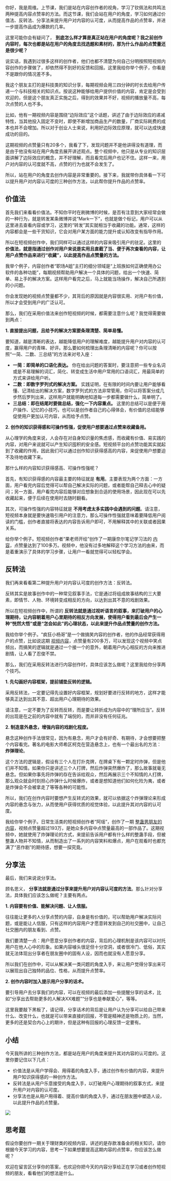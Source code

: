 你好，我是周维。上节课，我们是站在内容创作者的视角，学习了钦佩法和共鸣法两种提高内容点赞率的方法。而这节课，我们会站在用户的角度，学习如何通过价值法、反转法、分享法来提升用户对内容的认可度，从而提高作品的点赞率，并进一步提高作品成为爆款的几率。

这里可能你会有疑问了， **到底怎么样才算是真正站在用户的角度呢？我之前创作内容时，每次也都是站在用户的角度去找选题和素材的，那为什么作品的点赞量还是很少呢？**

说实话，我遇到过很多这样的创作者，他们也都不清楚为何自己分明按照短视频内容创作的步骤做了，却依然得不到好的反馈和回报。这里我给你举个例子，你看是不是跟你的情况差不多。

我这个朋友主打的是科技类的知识分享，每期视频会用三四分钟的时长去给用户传递一个与科技相关的知识点。按说这种能够给用户提供价值的内容，肯定是会受到欢迎的，但是这个朋友真正实施之后，得到的效果并不好，视频的播放量不高，每次点赞的人也不多。

比如，他有一期视频内容是围绕“边际效应”这个话题，讲述了由于边际效应的递减特性，当其他投入固定不变时，即使不断增加商品生产的数量，厂商实际耗费的成本也并不会增加。所以对于创业人士来说，利用好边际效应原理，就可以达成快速成功的目的。

这期视频的点赞量只有20多个，我看了下，发现问题并不是他讲得没有道理，而是由于他没有站在用户角度去展开讲述观点。整个视频中，他只是从专业的知识层面讲解了边际效应的概念，并不好理解，而且看完后用户也记不住。这样一来，用户对内容的认可度就不高，点赞的行为也就不会发生了。

所以，站在用户的角度去创作内容是非常重要的。接下来，我就带你具体看一下可以提升用户对内容认可度的三种创作方法，以此帮你提升作品的点赞率。

## 价值法

首先我们来看看价值法。不知你平时在刷微博的时候，是否有注意到大家经常会做的一种行为，就是转发某条微博并说“Mark一下”，也就是做个标记，用户可以从这里进去查看内容或学习，这里的“转发”其实就相当于收藏的功能。通常，这样的内容都会是一些干货知识，它会对用户某方面的能力提升或认知改变有指导作用。

所以在短视频创作中，我们同样可以通过这样的内容来吸引用户的驻足。这里的 **价值法，就是指通过创作对用户来说是实用且直截了当、便于再次查看的内容，让用户点赞作品来进行“收藏”，以此提高作品点赞量的方法。**

我举个例子，内容创作者“职场A姐”主打的细分领域是“上班族如何正确使用办公软件的各种功能”，每期视频帮助用户解决一个具体的问题，给出一个快速、简单、易上手的解决方案。这样用户看完之后，马上就能当场操作，解决自己所遇到的小问题。

你会发现她的视频点赞量都不少，其背后的原因就是内容很实用、对用户有价值，所以才会受到用户的广泛认可。

那么，我们在采用价值法来创作短视频的时候，都需要注意什么呢？我觉得需要做到两点：

**1\. 直接提出问题，且给予的解决方案要条理清楚、简单易懂。**

要知道，越是清晰的表达，越能降低用户的理解难度，越能提升用户对内容的认可度，赢得用户的青睐、好评。那么要如何梳理出条理清晰的内容呢？你可以按照“一简、二数、三总结”的方法来对号入座：

- **一简：即简单的口语化表达。** 你在给出问题的答案时，要注意把一些专业名词或是不易理解的词汇，简化、转变成生活中用户常用的口语词汇，用最简单的方式来讲给用户听。
- **二数：即数字罗列式的解决方案。** 实践证明，在有限的时间内要让用户能够看懂、记清给出的解决方案，数字罗列式的方法非常管用，你可以将答案分成几步然后罗列出来，这样用户就能明确地知道每一步都需要做什么，简单明了。
- **三总结：即在结尾时要做总结，强化一下内容重点。** 这里的总结可以是便于用户操作、记忆的小技巧，也可以是创作者自己的心得体会，有价值的总结能够促使用户更加认可内容，从而给予点赞。

**2\. 创作的知识获得感和可操作性强，促使用户想要通过点赞来收藏备用。**

从心理学的角度来说，人会存在对自身知识量的焦虑感，而收藏有价值、易实践的内容，对用户来说就可以产生知识囤积的安全感。短视频平台的点赞功能其实就起到了收藏的作用，因此我们可以通过创作知识获得感高的内容，来促使用户想要迫不及待地收藏下来。

那什么样的内容知识获得感高、可操作性强呢？

首先，有知识获得感的内容最主要的特征就是 **有用**。主要表现为两个方面：一方面，用户看完内容后觉得可以帮自己解决实际的问题，或者能帮自己释去心中的疑问；另一方面，用户看完内容后能够对应想象到合适的使用场景，因此现在可以先收藏起来，便于后续在使用时去随时翻看。

其次，可操作性强的内容特征就是 **不用考虑太多实践中会遇到的问题**。请注意，短视频本身就是要快速吸引用户的注意力，那么可操作性强就意味着要降低用户阅读的门槛，创作者直接将表达的内容告诉用户即可，不用解释其中的关联或者因果关系。

给你举个例子。短视频创作者“果老师开绘”创作了一期康奈尔笔记学习法的 [内容](https://v.douyin.com/eheC9kU)，点赞量达到了100多万。视频中，他没有过多地解释这个学习方法的由来，而是着重演示了具体的学习步骤，让用户一看就觉得可以轻松学会。

## 反转法

我们再来看看第二种提升用户对内容认可度的创作方法：反转法。

反转其实是故事创作中的一种常见叙事手法，它是通过将组成故事结构的三大要素，即情节、人物、环境转变成相反的方向，以达到出其不意的戏剧效果。

所以在短视频创作中，所谓的 **反转法就是通过视听语言的叙事，来打破用户的心理期待，让内容朝着用户心里期待的相反方向发展，使得用户看到最后会产生一种“恍然大悟”或是“怎会如此”的心理状态，以此来提升作品点赞量的创作方法。**

我给你举个例子。“疯狂小杨哥”是一个做搞笑内容的创作者，他的作品经常获得用户的点赞，比如说这期 [视频内容](https://v.douyin.com/ehdjKeN)，点赞量有200多万，可以发现这个视频中笑点频出，而搞笑的逻辑就是通过一个接一个的意外，朝着用户内心相反的方向来推进剧情，让人看了忍俊不禁。

那么，我们在采用反转法进行内容创作时，具体应该怎么做呢？这里我给你分享两个技巧。

**1\. 先勾画好内容框架，提前铺垫反转的逻辑。**

采用反转法，一定要记得先设置好内容框架，规划好要进行反转的地方，这样才能够真正达到出其不意、超出用户心理期待的效果。

请注意，一定不要为了反转而反转，而是要让转折成为内容中的“理所应当”。反转的出现是在之前的内容中就有了端倪的，而并非没有任何征兆。

**2\. 制造意外悬念，增强内容的戏剧化程度。**

悬念这种创作手法很常见，因为有悬念，用户才会有好奇、有期待，才会想要把整个内容看完。著名的电影大师希区柯克在营造悬念上，也有一个最出名的方法： **炸弹理论**。

这个方法的逻辑是，假设有三个人在打扑克牌，在牌桌下有一颗定时炸弹，但是他们并不知情。如果你只是讲述三个人打牌，然后炸弹突然爆炸了，那么故事就毫无悬念。但如果你事先将炸弹的存在告诉给观众，然后再展示三个不知情的人打牌，那么观众就会时刻担心炸弹什么时候爆炸，或者是想知道他们如何化险为夷，或者是炸弹会不会被拿走了等等各种的可能性。

所以，我们在创作内容时要想产生反转式的效果，就可以依据这个炸弹理论来形成内容的悬念与张力，从而使用户获得优质的视觉体验，以此提升其对内容的认可度。

我给你举个例子。日常生活类的短视频创作者“阿瑶”，创作了一期 [整蛊男朋友的内容](https://v.douyin.com/ehRDAbv/)，视频点赞量超过193万，是她众多内容中点赞量最高的一部作品了。这期视频中，她就使用了炸弹理论的方式，来提前告诉用户都有什么样的整蛊手段，但被整蛊人物并不知情，从而制造出了一系列的内容笑料和爆点，用户在观看时也都充满了“恶作剧”的期待感，想要一探究竟。

## 分享法

最后，我们来说说分享法。

顾名思义， **分享法就是通过分享来提升用户对内容认可度的方法**。那么针对分享法，具体我们应该怎么做呢？主要有两点。

**1\. 内容要有价值、能解决问题、让人信服。**

往往能让更多的人分享点赞的内容，自身是有价值的，可以帮助用户解决实际问题，或是能让人信服，只有这样的内容用户才愿意转发到自己的社交圈中，让自己社交圈内的朋友看到、点赞。

我们要清楚一点：用户愿意分享创作者的内容，背后的心理机制是该内容可以衬托用户在他人心中的形象。如果内容噱头很足但十分空洞，或者很冷门、低俗，其实就无法体现出分享者在朋友圈中的固有人设，因而也就没有人愿意分享。

所以我们在创作中，可以从解决某一类问题的角度入手，来让用户觉得分享出来可以展现出自己独特的品位、性格，从而提升点赞率。

**2\. 创作内容时加入提示用户分享的话术。**

要引导用户去分享我们的内容，可以在视频的最后添加一些提醒分享的话术，比如“分享出去帮助更多的人解决XX难题”“分享也是奉献爱心”，等等。

这里我要敲下黑板了，请记得，分享话术的背后是让用户认为分享可以给自己带来什么、改变什么，也就是可以带来直接的回报，不管是精神还是物质上的，当然，更多的还是契合内心上的期许，但是这种有回报的心理反馈一定要有。

## 小结

今天我所讲的三种创作方法，都是站在用户的角度来提升其对内容的认可度的。这里你要记住以下几点：

- 价值法是从用户学得会、用得着的角度入手，通过创作有价值的内容，来提升用户知识获得感的一种创作方法。
- 反转法是从用户乐意接受的角度入手，以打破用户心理期待的叙事方式，来提升用户对内容的认可度。
- 分享法也是从用户用得着、提高价值的角度入手，通过在朋友圈中塑造人设，以此提升作品的点赞量。

![](https://static001.geekbang.org/resource/image/d4/da/d47a1139aa4e241f513b2230da3201da.jpg?wh=2000*736)

## 思考题

假设你要创作一期关于理财类的视频内容，讲述的是存款准备金的相关知识，请你根据今天学习的内容，思考一下如果想要提高这期内容的点赞率，你应该怎么做呢？

欢迎在留言区分享你的答案，也欢迎你把今天的内容分享给正在学习或者创作短视频的朋友，看看他们的想法是什么。